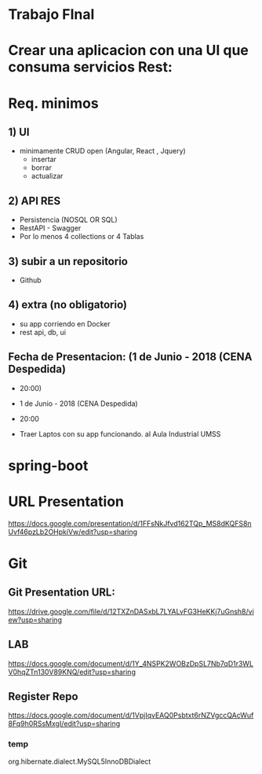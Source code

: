 # Trabajo FInal

# Crear una aplicacion con una UI que consuma servicios Rest:
# Req. minimos

## 1) UI
- minimamente CRUD open (Angular, React , Jquery)
  - insertar
  - borrar
  - actualizar

## 2) API RES
- Persistencia (NOSQL OR SQL)
- RestAPI - Swagger
- Por lo menos 4 collections or 4 Tablas
## 3) subir a un repositorio

- Github

## 4) extra (no obligatorio)
- su app corriendo en Docker
- rest api, db, ui

## Fecha de Presentacion: (1 de Junio - 2018 (CENA Despedida)
 - 20:00)

 - 1 de Junio - 2018 (CENA Despedida)
 - 20:00
 - Traer Laptos con su app funcionando. al Aula Industrial UMSS 

  



# spring-boot

# URL Presentation
https://docs.google.com/presentation/d/1FFsNkJfvd162TQp_MS8dKQFS8nUvf46pzLb2OHpkiVw/edit?usp=sharing

# Git
## Git Presentation URL:
https://drive.google.com/file/d/12TXZnDASxbL7LYALvFG3HeKKj7uGnsh8/view?usp=sharing

## LAB
https://docs.google.com/document/d/1Y_4NSPK2WOBzDpSL7Nb7qD1r3WLV0hqZTn130V89KNQ/edit?usp=sharing

## Register Repo

https://docs.google.com/document/d/1VpjIqvEAQ0Psbtxt6rNZVgccQAcWuf8Fq9h0RSsMxgI/edit?usp=sharing

### temp
org.hibernate.dialect.MySQL5InnoDBDialect
